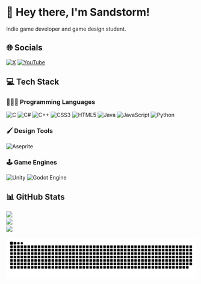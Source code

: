 # 👋 Hey there, I'm Sandstorm!
Indie game developer and game design student.


## 🌐 Socials
[![X](https://img.shields.io/badge/X-black.svg?logo=X&logoColor=white)](https://x.com/@sandstormdev) [![YouTube](https://img.shields.io/badge/YouTube-%23FF0000.svg?logo=YouTube&logoColor=white)](https://youtube.com/@@sandstormdev) 

## 💻 Tech Stack
### 👨🏻‍💻 Programming Languages
![C](https://img.shields.io/badge/c-%2300599C.svg?style=for-the-badge&logo=c&logoColor=white) ![C#](https://img.shields.io/badge/c%23-%23239120.svg?style=for-the-badge&logo=csharp&logoColor=white) ![C++](https://img.shields.io/badge/c++-%2300599C.svg?style=for-the-badge&logo=c%2B%2B&logoColor=white) ![CSS3](https://img.shields.io/badge/css3-%231572B6.svg?style=for-the-badge&logo=css3&logoColor=white) ![HTML5](https://img.shields.io/badge/html5-%23E34F26.svg?style=for-the-badge&logo=html5&logoColor=white) ![Java](https://img.shields.io/badge/java-%23ED8B00.svg?style=for-the-badge&logo=openjdk&logoColor=white) ![JavaScript](https://img.shields.io/badge/javascript-%23323330.svg?style=for-the-badge&logo=javascript&logoColor=%23F7DF1E) ![Python](https://img.shields.io/badge/python-3670A0?style=for-the-badge&logo=python&logoColor=ffdd54) 

### 🖌️ Design Tools
![Aseprite](https://img.shields.io/badge/Aseprite-FFFFFF?style=for-the-badge&logo=Aseprite&logoColor=#7D929E) 

### 🕹️ Game Engines
![Unity](https://img.shields.io/badge/unity-%23000000.svg?style=for-the-badge&logo=unity&logoColor=white) ![Godot Engine](https://img.shields.io/badge/GODOT-%23FFFFFF.svg?style=for-the-badge&logo=godot-engine)

## 📊 GitHub Stats
![](https://github-readme-stats.vercel.app/api?username=sandstormdeveloper&theme=dark&hide_border=false&include_all_commits=true&count_private=true)<br/>
![](https://github-readme-streak-stats.herokuapp.com/?user=sandstormdeveloper&theme=dark&hide_border=false)<br/>
![](https://github-readme-stats.vercel.app/api/top-langs/?username=sandstormdeveloper&theme=dark&hide_border=false&include_all_commits=true&count_private=true&layout=compact)

<picture>
  <source media="(prefers-color-scheme: dark)" srcset="https://raw.githubusercontent.com/sandstormdeveloper/sandstormdeveloper/output/github-snake-dark.svg" />
  <source media="(prefers-color-scheme: light)" srcset="https://raw.githubusercontent.com/sandstormdeveloper/sandstormdeveloper/output/github-snake.svg" />
  <img alt="github-snake" src="https://raw.githubusercontent.com/sandstormdeveloper/sandstormdeveloper/output/github-snake.svg" />
</picture>

<!-- Proudly created with GPRM ( https://gprm.itsvg.in ) -->
